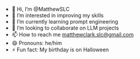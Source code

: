 - 👋 Hi, I’m @MatthewSLC
- 👀 I’m interested in improving my skills
- 🌱 I’m currently learning prompt engineering
- 💞️ I’m looking to collaborate on LLM projects
- 📫 How to reach me matthewclark.slc@gmail.com
- 😄 Pronouns: he/him
- ⚡ Fun fact: My birthday is on Halloween

<!---
MatthewSLC/MatthewSLC is a ✨ special ✨ repository because its `README.md` (this file) appears on your GitHub profile.
You can click the Preview link to take a look at your changes.
--->
